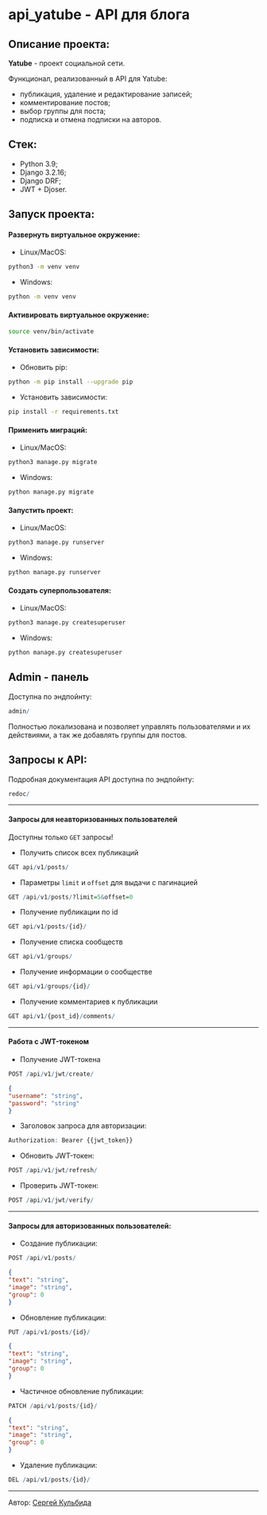 # api_yatube - API для блога

## Описание проекта:

**Yatube** - проект социальной сети.

Функционал, реализованный в API для Yatube: 
- публикация, удаление и редактирование записей;
- комментирование постов;
- выбор группы для поста;
- подписка и отмена подписки на авторов.

## Стек:

- Python 3.9;
- Django 3.2.16;
- Django DRF;
- JWT + Djoser.

## Запуск проекта:

#### Развернуть виртуальное окружение:
- Linux/MacOS:
```Bash
python3 -m venv venv
```

- Windows:
```Bash
python -m venv venv
```

#### Активировать виртуальное окружение:
```Bash
source venv/bin/activate
```

#### Установить зависимости:
- Обновить pip:
```Bash
python -m pip install --upgrade pip 
```

- Установить зависимости:
```Bash
pip install -r requirements.txt
```

#### Применить миграций:
- Linux/MacOS:
```Bash
python3 manage.py migrate
```

- Windows:
```Bash
python manage.py migrate
```


#### Запустить проект:
- Linux/MacOS:
```Bash
python3 manage.py runserver
```

- Windows:
```Bash
python manage.py runserver
```

#### Создать суперпользователя:
- Linux/MacOS:
```Bash
python3 manage.py createsuperuser
```

- Windows:
```Bash
python manage.py createsuperuser
```

## Admin - панель
Доступна по эндпойнту:
```r
admin/
```

Полностью локализована и позволяет управлять пользователями и их действиями, а так же добавлять группы для постов.

## Запросы к API:

Подробная документация API доступна по эндпойнту:

```r
redoc/
```

---

#### Запросы для неавторизованных пользователей
Доступны только `GET` запросы!

- Получить список всех публикаций

```r
GET api/v1/posts/ 
```
- Параметры `limit` и `offset` для выдачи с пагинацией
```r
GET /api/v1/posts/?limit=5&offset=0
```

- Получение публикации по id
```r
GET api/v1/posts/{id}/
```

- Получение списка сообществ
```r
GET api/v1/groups/
```

- Получение информации о сообществе
```r
GET api/v1/groups/{id}/
```

- Получение комментариев к публикации
```r
GET api/v1/{post_id}/comments/
```
---
#### Работа с JWT-токеном

- Получение JWT-токена
```r
POST /api/v1/jwt/create/
```
```json
{
"username": "string",
"password": "string"
}
```
- Заголовок запроса для авторизации:

```r
Authorization: Bearer {{jwt_token}}
```

- Обновить JWT-токен:

```r
POST /api/v1/jwt/refresh/
```

- Проверить JWT-токен:

```r
POST /api/v1/jwt/verify/
```
---
#### Запросы для авторизованных пользователей:

- Создание публикации:

```r
POST /api/v1/posts/
```

```json
{
"text": "string",
"image": "string",
"group": 0
}
```

- Обновление публикации:

```r
PUT /api/v1/posts/{id}/
```

```json
{
"text": "string",
"image": "string",
"group": 0
}
```

- Частичное обновление публикации:

```r
PATCH /api/v1/posts/{id}/
```

```json
{
"text": "string",
"image": "string",
"group": 0
}
```

- Удаление публикации:

```r
DEL /api/v1/posts/{id}/
```
---
Автор: [Сергей Кульбида](https://github.com/SergeyKDEV)